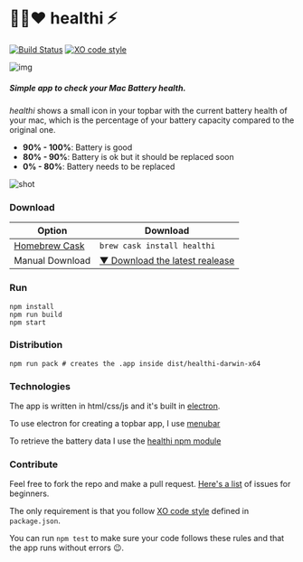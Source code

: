 # 💚💛❤️ healthi ⚡️

[![Build Status](https://travis-ci.org/pablopunk/healthi-app.svg?branch=master)](https://travis-ci.org/pablopunk/healthi-app)
[![XO code style](https://img.shields.io/badge/code_style-XO-5ed9c7.svg)](https://github.com/sindresorhus/xo)

![img](https://raw.githubusercontent.com/pablopunk/healthi/master/img/biglogo.png)

##### Simple app to check your Mac Battery health.

_healthi_ shows a small icon in your topbar with the current battery health of your mac, which is the percentage of your battery capacity compared to the original one.

- **90% - 100%**: Battery is good
- **80% - 90%**:  Battery is ok but it should be replaced soon
- **0%  - 80%**:  Battery needs to be replaced

![shot](https://raw.githubusercontent.com/pablopunk/healthi/master/img/screenshot.gif)

### Download

Option | Download |
-------|----------|
[Homebrew Cask](https://caskroom.github.io) | `brew cask install healthi` |
Manual Download | [▼ Download the latest realease](https://github.com/pablopunk/healthi/releases/latest) |


### Run

```shell
npm install
npm run build
npm start
```


### Distribution

```shell
npm run pack # creates the .app inside dist/healthi-darwin-x64
```

### Technologies

The app is written in html/css/js and it's built in [electron](http://electron.atom.io).

To use electron for creating a topbar app, I use [menubar](https://github.com/maxogden/menubar)

To retrieve the battery data I use the [healthi npm module](https://github.com/pablopunk/healthi-js)

### Contribute

Feel free to fork the repo and make a pull request. [Here's a list](https://github.com/pablopunk/healthi/issues?q=is%3Aissue+is%3Aopen+label%3Abeginner) of issues for beginners.

The only requirement is that you follow [XO code style](https://github.com/sindresorhus/xo) defined in `package.json`.

You can run `npm test` to make sure your code follows these rules and that the app runs without errors 😉.
